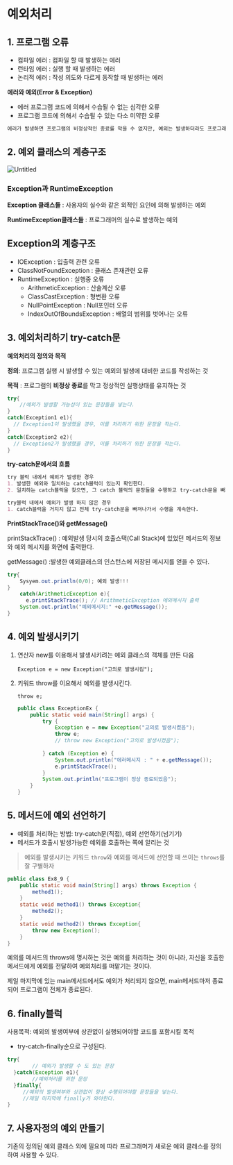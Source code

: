 # 예외처리

## 1. 프로그램 오류

- 컴파일 에러 : 컴파일 할 때 발생하는 에러
- 런타임 에러 : 실행 할 때 발생하는 에러
- 논리적 에러 : 작성 의도와 다르게 동작할 때 발생하는 에러

**에러와 예외(Error & Exception)**

- 에러 프로그램 코드에 의해서 수습될 수 없는 심각한 오류
- 프로그램 코드에 의해서 수습될 수 있는 다소 미약한 오류

```markdown
에러가 발생하면 프로그램의 비정상적인 종료를 막을 수 없지만, 예외는 발생하더라도 프로그래머가 이에 대한 적절한 코드를 미리 작성해 놓음으로써 프로그램의 비정상적인 종료를 막을 수 있다.
```

## 2. 예외 클래스의 계층구조

![Untitled](https://s3-us-west-2.amazonaws.com/secure.notion-static.com/9fdd6130-eb47-44f4-bf2e-87f6ca525cde/Untitled.png)

### Exception과 RuntimeException

**Exception 클래스들** : 사용자의 실수와 같은 외적인 요인에 의해 발생하는 예외

**RuntimeException클래스들** : 프로그래머의 실수로 발생하는 예외

## Exception의 계층구조

- IOException : 입출력 관련 오류
- ClassNotFoundException : 클래스 존재관련 오류
- RuntimeException : 실행중 오류
    - ArithmeticException : 산술계산 오류
    - ClassCastException : 형변환 오류
    - NullPointException : Null포인터 오류
    - IndexOutOfBoundsException :  배열의 범위를 벗어나는 오류

## 3. 예외처리하기 try-catch문

**예외처리의 정의와 목적**

**정의**: 프로그램 실행 시 발생할 수 있는 예외의 발생에 대비한 코드를 작성하는 것

**목적** : 프로그램의 **비정상 종료**를 막고 정상적인 실행상태를 유지하는 것

```java
try{
	//예외가 발생할 가능성이 있는 문장들을 넣는다.
}
catch(Exception1 e1){
  // Exception1이 발생했을 경우, 이를 처리하기 위한 문장을 적는다.
}
catch(Exception2 e2){
  // Exception2가 발생했을 경우, 이를 처리하기 위한 문장을 적는다.
}
```

**try-catch문에서의 흐름**

```markdown
try 블럭 내에서 예외가 발생한 경우
1. 발생한 예외와 일치하는 catch블럭이 있는지 확인한다.
2. 일치하는 catch블럭을 찾으면, 그 catch 블럭의 문장들을 수행하고 try-catch문을 빠져나가서 그 다음 문장을 계속해서 수행한다. 만일 없다면 예외는 처리가 되지 않는다.

try블럭 내에서 예외가 발생 하지 않은 경우
1. catch블럭을 거치지 않고 전체 try-catch문을 빠져나가서 수행을 계속한다.
```

**PrintStackTrace()와 getMessage()**

printStackTrace() : 예외발생 당시의 호출스택(Call Stack)에 있었던 메서드의 정보와 예외 메시지를 화면에 출력한다.

getMessage() :발생한 예외클래스의 인스턴스에 저장된 메시지를 얻을 수 있다.

```java
try{
	Sysyem.out.println(0/0); 예외 발생!!!
}
	catch(ArithmeticException e){
	  e.printStackTrace(); // ArithmeticException 에외메시지 출력
	System.out.println("예외메시지:" +e.getMessage());
}
```

## 4. 예외 발생시키기

1. 연산자 new를 이용해서 발생시키려는 예외 클래스의 객체를 만든 다음
    
    `Exception e = new Exception("고의로 발생시킴");`
    
2. 키워드 throw를 이요해서 예외를 발생시킨다.
    
    `throw e;`
    
    ```java
    public class ExceptionEx {
    	public static void main(String[] args) {
    		try {
    			Exception e = new Exception("고의로 발생시켰음");
    			throw e;
    			// throw new Exception("고의로 발생시켰음");
    			
    		} catch (Exception e) {
    			System.out.println("에러메시지 : " + e.getMessage());
    			e.printStackTrace();
    		}
    		System.out.println("프로그램이 정상 종료되었음");
    	}
    }
    ```
    

## 5. 메서드에 예외 선언하기

- 예외를 처리하는 방법: try-catch문(직접), 예외 선언하기(넘기기)
- 메서드가 호출시 발생가능한 예외를 호출하는 쪽에 알리는 것

> 예외를 발생시키는 키워드 `throw`와 예외를 메서드에 선언할 때 쓰이는 `throws`를 잘 구별하자
> 

```java
public class Ex8_9 {
    public static void main(String[] args) throws Exception {
        method1();
    }
    static void method1() throws Exception{
        method2();
    }
    static void method2() throws Exception{
        throw new Exception();
    }
}
```

예외를 메서드의 throws에 명시하는 것은 예외를 처리하는 것이 아니라, 자신을 호출한 메서드에게 예외를 전달하여 예외처리를 떠맡기는 것이다.

제일 마지막에 있는 main메서드에서도 예외가 처리되지 않으면, main메서드마저 종료되어 프로그램이 전체가 종료된다.

## 6. finally블럭

사용목적: 예외의 발생여부에 상관없이 실행되어야할 코드를 포함시킬 목적

- try-catch-finally순으로 구성된다.

```java
try{
        // 예외가 발생할 수 도 있는 문장
  }catch(Exception e1){
        //예외처리를 위한 문장
  }finally{
     //예외의 발생여부와 상관없이 항상 수행되어야할 문장들을 넣는다.
     //제일 마지막에 finally가 와야한다.
}
```

## 7. 사용자정의 예외 만들기

기존의 정의된 예외 클래스 외에 필요에 따라 프로그래머가 새로운 예외 클래스를 정의하여 사용할 수 있다.